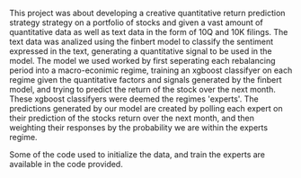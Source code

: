 This project was about developing a creative quantitative return prediction strategy strategy on a portfolio of stocks and given a vast amount of quantitative data
as well as text data in the form of 10Q and 10K filings. The text data was analized using the finbert model to classify the sentiment expressed in the text, generating a quantitative
signal to be used in the model. The model we used worked by first seperating each rebalancing period into a macro-econimic regime, training an xgboost classifyer on each 
regime given the quantitative factors and signals generated by the finbert model, and trying to predict the return of the stock over the next month.
These xgboost classifyers were deemed the regimes 'experts'. The predictions generated by our model are created by polling each expert on their prediction of the stocks return over the next month, and 
then weighting their responses by the probability we are within the experts regime. 

Some of the code used to initialize the data, and train the experts are available in the code provided. 
